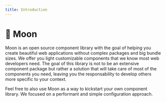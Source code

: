 ```yaml
---
title: Introduction
---
```


# 🌙 Moon

Moon is an open source component library with the goal of helping you create beautiful web applications without complex packages and big bundle sizes. We offer you light customizable components that we know most web developers need. The goal of this library is not to be an extensive component package but rather a solution that will take care of most of the components you need, leaving you the responsability to develop others more specific to your context.

Feel free to also use Moon as a way to kickstart your own component library. We focused on a performant and simple configuration approach.
